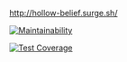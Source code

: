 http://hollow-belief.surge.sh/

[![Maintainability](https://api.codeclimate.com/v1/badges/a80d0a95b3d741e0aeb7/maintainability)](https://codeclimate.com/github/aimmlegate/project-lvl3-s234/maintainability)

[![Test Coverage](https://api.codeclimate.com/v1/badges/a80d0a95b3d741e0aeb7/test_coverage)](https://codeclimate.com/github/aimmlegate/project-lvl3-s234/test_coverage) 